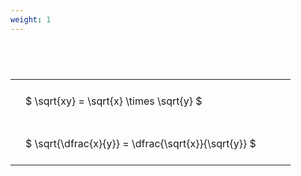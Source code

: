 ```yaml
---
weight: 1
---
```


#  
<br>
<style type="text/css">
#T_76e79 th.col_heading {
  text-align: left;
  font-size: 1em;
}
#T_76e79 td {
  text-align: left;
  font-size: 1em;
  padding: 1.5em;
}
#T_76e79_row0_col0, #T_76e79_row1_col0 {
  width: 400px;
  white-space: pre-wrap;
}
</style>
<table id="T_76e79">
  <thead>
  </thead>
  <tbody>
    <tr>
      <td id="T_76e79_row0_col0" class="data row0 col0" >$ \sqrt{xy} = \sqrt{x} \times \sqrt{y} $</td>
    </tr>
    <tr>
      <td id="T_76e79_row1_col0" class="data row1 col0" >$ \sqrt{\dfrac{x}{y}} = \dfrac{\sqrt{x}}{\sqrt{y}} $</td>
    </tr>
  </tbody>
</table>
